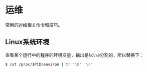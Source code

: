 # 运维

常用的运维相关命令和技巧。

## Linux系统环境

查看某个运行中的程序的环境变量，输出是以`\\0`分割的，所以替换下：

```bash
$ cat /proc/$PID/environ | tr '\0' '\n'
```





